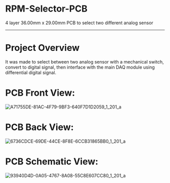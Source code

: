 # RPM-Selector-PCB
4 layer 36.00mm x 29.00mm PCB to select two different analog sensor 
***
# Project Overview
It was made to select between two analog sensor with a mechanical switch, convert to digital signal, then interface with the main DAQ module using differential digital signal.
# PCB Front View:
![A71755DE-81AC-4F79-9BF3-640F7D1D2059_1_201_a](https://github.com/user-attachments/assets/5bfb5ca0-aa29-436e-82af-f8f2ccef68c7)
# PCB Back View:
![6736CDCE-69DE-44CE-8F8E-6CCB31865BB0_1_201_a](https://github.com/user-attachments/assets/60ba9792-3491-466c-b10c-d213515ffde7)
# PCB Schematic View:
![93940D4D-0A05-4767-8A08-55C8E607CC80_1_201_a](https://github.com/user-attachments/assets/53c218b2-9a9e-449b-8daf-ce66640074f8)

